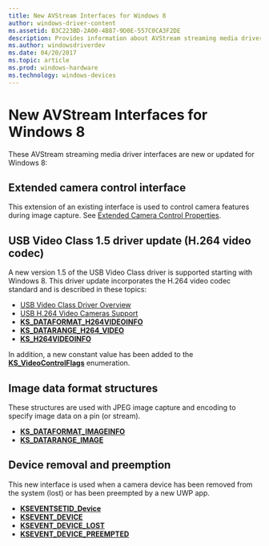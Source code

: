 ```yaml
---
title: New AVStream Interfaces for Windows 8
author: windows-driver-content
ms.assetid: B3C223BD-2A00-4B87-9D0E-557C0CA3F2DE
description: Provides information about AVStream streaming media driver interfaces that are new or updated for Windows 8.
ms.author: windowsdriverdev
ms.date: 04/20/2017
ms.topic: article
ms.prod: windows-hardware
ms.technology: windows-devices
---
```


# New AVStream Interfaces for Windows 8


These AVStream streaming media driver interfaces are new or updated for Windows 8:

## Extended camera control interface


This extension of an existing interface is used to control camera features during image capture. See [Extended Camera Control Properties](extended-camera-control-properties.md).

## USB Video Class 1.5 driver update (H.264 video codec)


A new version 1.5 of the USB Video Class driver is supported starting with Windows 8. This driver update incorporates the H.264 video codec standard and is described in these topics:

-   [USB Video Class Driver Overview](usb-video-class-driver-overview.md)
-   [USB H.264 Video Cameras Support](usb-h-264-video-cameras-support.md)
-   [**KS\_DATAFORMAT\_H264VIDEOINFO**](https://msdn.microsoft.com/library/windows/hardware/hh463996)
-   [**KS\_DATARANGE\_H264\_VIDEO**](https://msdn.microsoft.com/library/windows/hardware/hh464002)
-   [**KS\_H264VIDEOINFO**](https://msdn.microsoft.com/library/windows/hardware/hh464008)

In addition, a new constant value has been added to the [**KS\_VideoControlFlags**](https://msdn.microsoft.com/library/windows/hardware/ff567696) enumeration.

## Image data format structures


These structures are used with JPEG image capture and encoding to specify image data on a pin (or stream).

-   [**KS\_DATAFORMAT\_IMAGEINFO**](https://msdn.microsoft.com/library/windows/hardware/jj151598)
-   [**KS\_DATARANGE\_IMAGE**](https://msdn.microsoft.com/library/windows/hardware/jj151599)

## Device removal and preemption


This new interface is used when a camera device has been removed from the system (lost) or has been preempted by a new UWP app.

-   [**KSEVENTSETID\_Device**](https://msdn.microsoft.com/library/windows/hardware/jj156036)
-   [**KSEVENT\_DEVICE**](https://msdn.microsoft.com/library/windows/hardware/jj151588)
-   [**KSEVENT\_DEVICE\_LOST**](https://msdn.microsoft.com/library/windows/hardware/jj156039)
-   [**KSEVENT\_DEVICE\_PREEMPTED**](https://msdn.microsoft.com/library/windows/hardware/jj156040)

 

 




